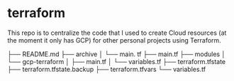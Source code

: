# terraform

This repo is to centralize the code that I used to create Cloud resources (at the moment it only has GCP) for other personal projects using Terraform.

├── README.md
├── archive
│   └── main. tf
├── main.tf
├── modules
│   └── gcp-terraform
│       ├── main.tf
│       └── variables.tf
├── terraform.tfstate
├── terraform.tfstate.backup
├── terraform.tfvars
└── variables.tf
